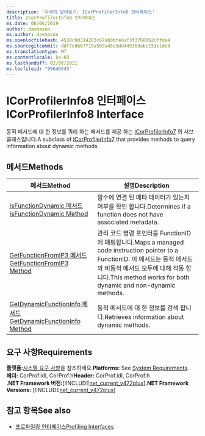 ```yaml
---
description: '자세히 알아보기: ICorProfilerInfo8 인터페이스'
title: ICorProfilerInfo8 인터페이스
ms.date: 08/06/2019
author: davmason
ms.author: davmason
ms.openlocfilehash: 4538c9d314283c67ab0bfe6af3f3768062cffda4
ms.sourcegitcommit: ddf7edb67715a5b9a45e3dd44536dabc153c1de0
ms.translationtype: MT
ms.contentlocale: ko-KR
ms.lasthandoff: 02/06/2021
ms.locfileid: "99646545"
---
```

# <a name="icorprofilerinfo8-interface"></a><span data-ttu-id="9d43c-103">ICorProfilerInfo8 인터페이스</span><span class="sxs-lookup"><span data-stu-id="9d43c-103">ICorProfilerInfo8 Interface</span></span>

<span data-ttu-id="9d43c-104">동적 메서드에 대 한 정보를 쿼리 하는 메서드를 제공 하는 [ICorProfilerInfo7](icorprofilerinfo7-interface.md) 의 서브 클래스입니다.</span><span class="sxs-lookup"><span data-stu-id="9d43c-104">A subclass of [ICorProfilerInfo7](icorprofilerinfo7-interface.md) that provides methods to query information about dynamic methods.</span></span>

## <a name="methods"></a><span data-ttu-id="9d43c-105">메서드</span><span class="sxs-lookup"><span data-stu-id="9d43c-105">Methods</span></span>  

| <span data-ttu-id="9d43c-106">메서드</span><span class="sxs-lookup"><span data-stu-id="9d43c-106">Method</span></span>|<span data-ttu-id="9d43c-107">설명</span><span class="sxs-lookup"><span data-stu-id="9d43c-107">Description</span></span>|  
| ------------|-----------------|  
|[<span data-ttu-id="9d43c-108">IsFunctionDynamic 메서드</span><span class="sxs-lookup"><span data-stu-id="9d43c-108">IsFunctionDynamic Method</span></span>](icorprofilerinfo8-isfunctiondynamic-method.md)| <span data-ttu-id="9d43c-109">함수에 연결 된 메타 데이터가 있는지 여부를 확인 합니다.</span><span class="sxs-lookup"><span data-stu-id="9d43c-109">Determines if a function does not have associated metadata.</span></span>|
|[<span data-ttu-id="9d43c-110">GetFunctionFromIP3 메서드</span><span class="sxs-lookup"><span data-stu-id="9d43c-110">GetFunctionFromIP3 Method</span></span>](icorprofilerinfo8-getfunctionfromip3-method.md)| <span data-ttu-id="9d43c-111">관리 코드 명령 포인터를 FunctionID에 매핑합니다.</span><span class="sxs-lookup"><span data-stu-id="9d43c-111">Maps a managed code instruction pointer to a FunctionID.</span></span> <span data-ttu-id="9d43c-112">이 메서드는 동적 메서드와 비동적 메서드 모두에 대해 작동 합니다.</span><span class="sxs-lookup"><span data-stu-id="9d43c-112">This method works for both dynamic and non-dynamic methods.</span></span> |
|[<span data-ttu-id="9d43c-113">GetDynamicFunctionInfo 메서드</span><span class="sxs-lookup"><span data-stu-id="9d43c-113">GetDynamicFunctionInfo Method</span></span>](icorprofilerinfo8-getdynamicfunctioninfo-method.md)| <span data-ttu-id="9d43c-114">동적 메서드에 대 한 정보를 검색 합니다.</span><span class="sxs-lookup"><span data-stu-id="9d43c-114">Retrieves information about dynamic methods.</span></span> |

## <a name="requirements"></a><span data-ttu-id="9d43c-115">요구 사항</span><span class="sxs-lookup"><span data-stu-id="9d43c-115">Requirements</span></span>  

<span data-ttu-id="9d43c-116">**플랫폼:**[시스템 요구 사항](../../get-started/system-requirements.md)을 참조하세요.</span><span class="sxs-lookup"><span data-stu-id="9d43c-116">**Platforms:** See [System Requirements](../../get-started/system-requirements.md).</span></span>  
<span data-ttu-id="9d43c-117">**헤더:** CorProf.idl, CorProf.h</span><span class="sxs-lookup"><span data-stu-id="9d43c-117">**Header:** CorProf.idl, CorProf.h</span></span>  
<span data-ttu-id="9d43c-118">**.NET Framework 버전:**[!INCLUDE[net_current_v472plus](../../../../includes/net-current-v472plus.md)]</span><span class="sxs-lookup"><span data-stu-id="9d43c-118">**.NET Framework Versions:** [!INCLUDE[net_current_v472plus](../../../../includes/net-current-v472plus.md)]</span></span>  

## <a name="see-also"></a><span data-ttu-id="9d43c-119">참고 항목</span><span class="sxs-lookup"><span data-stu-id="9d43c-119">See also</span></span>

- [<span data-ttu-id="9d43c-120">프로파일링 인터페이스</span><span class="sxs-lookup"><span data-stu-id="9d43c-120">Profiling Interfaces</span></span>](profiling-interfaces.md)
